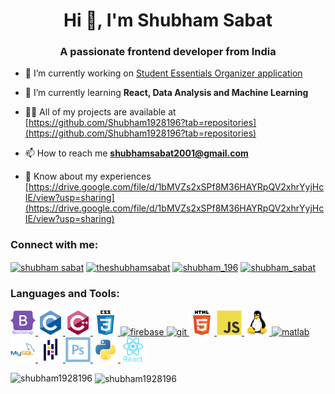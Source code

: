 <h1 align="center">Hi 👋, I'm Shubham Sabat</h1>
<h3 align="center">A passionate frontend developer from India</h3>

- 🔭 I’m currently working on [Student Essentials Organizer application](https://github.com/Shubham1928196/Student-Orgraniser)

- 🌱 I’m currently learning **React, Data Analysis and Machine Learning**

- 👨‍💻 All of my projects are available at [https://github.com/Shubham1928196?tab=repositories](https://github.com/Shubham1928196?tab=repositories)

- 📫 How to reach me **shubhamsabat2001@gmail.com**

- 📄 Know about my experiences [https://drive.google.com/file/d/1bMVZs2xSPf8M36HAYRpQV2xhrYyjHcIE/view?usp=sharing](https://drive.google.com/file/d/1bMVZs2xSPf8M36HAYRpQV2xhrYyjHcIE/view?usp=sharing)

<h3 align="left">Connect with me:</h3>
<p align="left">
<a href="https://linkedin.com/in/shubham sabat" target="blank"><img align="center" src="https://raw.githubusercontent.com/rahuldkjain/github-profile-readme-generator/master/src/images/icons/Social/linked-in-alt.svg" alt="shubham sabat" height="30" width="40" /></a>
<a href="https://instagram.com/theshubhamsabat" target="blank"><img align="center" src="https://raw.githubusercontent.com/rahuldkjain/github-profile-readme-generator/master/src/images/icons/Social/instagram.svg" alt="theshubhamsabat" height="30" width="40" /></a>
<a href="https://www.codechef.com/users/shubham_196" target="blank"><img align="center" src="https://cdn.jsdelivr.net/npm/simple-icons@3.1.0/icons/codechef.svg" alt="shubham_196" height="30" width="40" /></a>
<a href="https://www.hackerrank.com/shubham_sabat" target="blank"><img align="center" src="https://raw.githubusercontent.com/rahuldkjain/github-profile-readme-generator/master/src/images/icons/Social/hackerrank.svg" alt="shubham_sabat" height="30" width="40" /></a>
</p>

<h3 align="left">Languages and Tools:</h3>
<p align="left"> <a href="https://getbootstrap.com" target="_blank" rel="noreferrer"> <img src="https://raw.githubusercontent.com/devicons/devicon/master/icons/bootstrap/bootstrap-plain-wordmark.svg" alt="bootstrap" width="40" height="40"/> </a> <a href="https://www.cprogramming.com/" target="_blank" rel="noreferrer"> <img src="https://raw.githubusercontent.com/devicons/devicon/master/icons/c/c-original.svg" alt="c" width="40" height="40"/> </a> <a href="https://www.w3schools.com/cpp/" target="_blank" rel="noreferrer"> <img src="https://raw.githubusercontent.com/devicons/devicon/master/icons/cplusplus/cplusplus-original.svg" alt="cplusplus" width="40" height="40"/> </a> <a href="https://www.w3schools.com/css/" target="_blank" rel="noreferrer"> <img src="https://raw.githubusercontent.com/devicons/devicon/master/icons/css3/css3-original-wordmark.svg" alt="css3" width="40" height="40"/> </a> <a href="https://firebase.google.com/" target="_blank" rel="noreferrer"> <img src="https://www.vectorlogo.zone/logos/firebase/firebase-icon.svg" alt="firebase" width="40" height="40"/> </a> <a href="https://git-scm.com/" target="_blank" rel="noreferrer"> <img src="https://www.vectorlogo.zone/logos/git-scm/git-scm-icon.svg" alt="git" width="40" height="40"/> </a> <a href="https://www.w3.org/html/" target="_blank" rel="noreferrer"> <img src="https://raw.githubusercontent.com/devicons/devicon/master/icons/html5/html5-original-wordmark.svg" alt="html5" width="40" height="40"/> </a> <a href="https://developer.mozilla.org/en-US/docs/Web/JavaScript" target="_blank" rel="noreferrer"> <img src="https://raw.githubusercontent.com/devicons/devicon/master/icons/javascript/javascript-original.svg" alt="javascript" width="40" height="40"/> </a> <a href="https://www.linux.org/" target="_blank" rel="noreferrer"> <img src="https://raw.githubusercontent.com/devicons/devicon/master/icons/linux/linux-original.svg" alt="linux" width="40" height="40"/> </a> <a href="https://www.mathworks.com/" target="_blank" rel="noreferrer"> <img src="https://upload.wikimedia.org/wikipedia/commons/2/21/Matlab_Logo.png" alt="matlab" width="40" height="40"/> </a> <a href="https://www.mysql.com/" target="_blank" rel="noreferrer"> <img src="https://raw.githubusercontent.com/devicons/devicon/master/icons/mysql/mysql-original-wordmark.svg" alt="mysql" width="40" height="40"/> </a> <a href="https://pandas.pydata.org/" target="_blank" rel="noreferrer"> <img src="https://raw.githubusercontent.com/devicons/devicon/2ae2a900d2f041da66e950e4d48052658d850630/icons/pandas/pandas-original.svg" alt="pandas" width="40" height="40"/> </a> <a href="https://www.photoshop.com/en" target="_blank" rel="noreferrer"> <img src="https://raw.githubusercontent.com/devicons/devicon/master/icons/photoshop/photoshop-line.svg" alt="photoshop" width="40" height="40"/> </a> <a href="https://www.python.org" target="_blank" rel="noreferrer"> <img src="https://raw.githubusercontent.com/devicons/devicon/master/icons/python/python-original.svg" alt="python" width="40" height="40"/> </a> <a href="https://reactjs.org/" target="_blank" rel="noreferrer"> <img src="https://raw.githubusercontent.com/devicons/devicon/master/icons/react/react-original-wordmark.svg" alt="react" width="40" height="40"/> </a> </p>

<p><img align="left" src="https://github-readme-stats.vercel.app/api/top-langs?username=shubham1928196&show_icons=true&locale=en&layout=compact" alt="shubham1928196" /></p>

<p>&nbsp;<img align="center" src="https://github-readme-stats.vercel.app/api?username=shubham1928196&show_icons=true&locale=en" alt="shubham1928196" /></p>
